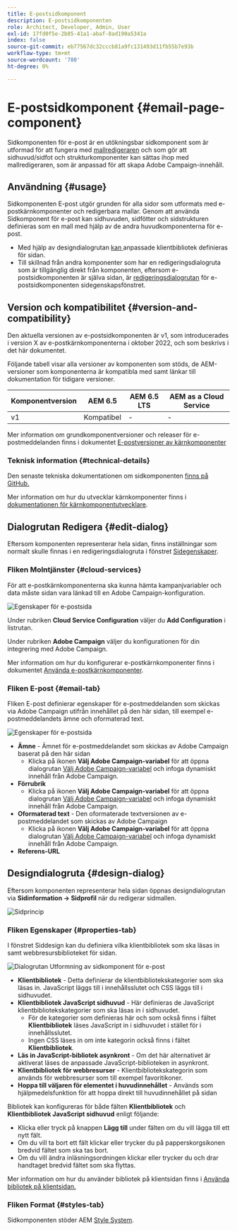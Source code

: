 ```yaml
---
title: E-postsidkomponent
description: E-postsidkomponenten
role: Architect, Developer, Admin, User
exl-id: 17fd0f5e-2b85-41a1-abaf-8ad190a5341a
index: false
source-git-commit: eb77567dc32cccb81a9fc131493d11fb55b7e93b
workflow-type: tm+mt
source-wordcount: '780'
ht-degree: 0%

---
```



# E-postsidkomponent {#email-page-component}

Sidkomponenten för e-post är en utökningsbar sidkomponent som är utformad för att fungera med [mallredigeraren](https://experienceleague.adobe.com/docs/experience-manager-cloud-service/sites/authoring/features/templates.html?lang=sv-SE) och som gör att sidhuvud/sidfot och strukturkomponenter kan sättas ihop med mallredigeraren, som är anpassad för att skapa Adobe Campaign-innehåll.

## Användning {#usage}

Sidkomponenten E-post utgör grunden för alla sidor som utformats med e-postkärnkomponenter och redigerbara mallar. Genom att använda Sidkomponent för e-post kan sidhuvuden, sidfötter och sidstrukturen definieras som en mall med hjälp av de andra huvudkomponenterna för e-post.

* Med hjälp av designdialogrutan [kan ](#design-dialog) anpassade klientbibliotek definieras för sidan.
* Till skillnad från andra komponenter som har en redigeringsdialogruta som är tillgänglig direkt från komponenten, eftersom e-postsidkomponenten är själva sidan, är [redigeringsdialogrutan](#edit-dialog) för e-postsidkomponenten sidegenskapsfönstret.

## Version och kompatibilitet {#version-and-compatibility}

Den aktuella versionen av e-postsidkomponenten är v1, som introducerades i version X av e-postkärnkomponenterna i oktober 2022, och som beskrivs i det här dokumentet.

Följande tabell visar alla versioner av komponenten som stöds, de AEM-versioner som komponenterna är kompatibla med samt länkar till dokumentation för tidigare versioner.

| Komponentversion | AEM 6.5 | AEM 6.5 LTS | AEM as a Cloud Service |
|---|---|---|---|
| v1 | Kompatibel | - | - |

Mer information om grundkomponentversioner och releaser för e-postmeddelanden finns i dokumentet [E-postversioner av kärnkomponenter](/help/email/versions.md)

### Teknisk information {#technical-details}

Den senaste tekniska dokumentationen om sidkomponenten [finns på GitHub.](https://adobe.com/go/aem_cmp_tech_email_page_v1)

Mer information om hur du utvecklar kärnkomponenter finns i [dokumentationen för kärnkomponentutvecklare](/help/developing/overview.md).

## Dialogrutan Redigera {#edit-dialog}

Eftersom komponenten representerar hela sidan, finns inställningar som normalt skulle finnas i en redigeringsdialogruta i fönstret [Sidegenskaper](https://experienceleague.adobe.com/docs/experience-manager-cloud-service/sites/authoring/fundamentals/page-properties.html?lang=sv-SE).

### Fliken Molntjänster {#cloud-services}

För att e-postkärnkomponenterna ska kunna hämta kampanjvariabler och data måste sidan vara länkad till en Adobe Campaign-konfiguration.

![Egenskaper för e-postsida](/help/email/assets/email-page-properties.png)

Under rubriken **Cloud Service Configuration** väljer du **Add Configuration** i listrutan.

Under rubriken **Adobe Campaign** väljer du konfigurationen för din integrering med Adobe Campaign.

Mer information om hur du konfigurerar e-postkärnkomponenter finns i dokumentet [Använda e-postkärnkomponenter](/help/email/using.md).

### Fliken E-post {#email-tab}

Fliken E-post definierar egenskaper för e-postmeddelanden som skickas via Adobe Campaign utifrån innehållet på den här sidan, till exempel e-postmeddelandets ämne och oformaterad text.

![Egenskaper för e-postsida](/help/email/assets/email-page-properties-email.png)

* **Ämne** - Ämnet för e-postmeddelandet som skickas av Adobe Campaign baserat på den här sidan
   * Klicka på ikonen **Välj Adobe Campaign-variabel** för att öppna dialogrutan [Välj Adobe Campaign-variabel](/help/email/campaign-variables.md) och infoga dynamiskt innehåll från Adobe Campaign.
* **Förrubrik**
   * Klicka på ikonen **Välj Adobe Campaign-variabel** för att öppna dialogrutan [Välj Adobe Campaign-variabel](/help/email/campaign-variables.md) och infoga dynamiskt innehåll från Adobe Campaign.
* **Oformaterad text** - Den oformaterade textversionen av e-postmeddelandet som skickas av Adobe Campaign
   * Klicka på ikonen **Välj Adobe Campaign-variabel** för att öppna dialogrutan [Välj Adobe Campaign-variabel](/help/email/campaign-variables.md) och infoga dynamiskt innehåll från Adobe Campaign.
* **Referens-URL**

## Designdialogruta {#design-dialog}

Eftersom komponenten representerar hela sidan öppnas designdialogrutan via **Sidinformation -> Sidprofil** när du redigerar sidmallen.

![Sidprincip](/help/assets/page-policy.png)

### Fliken Egenskaper {#properties-tab}

I fönstret Siddesign kan du definiera vilka klientbibliotek som ska läsas in samt webbresursbiblioteket för sidan.

![Dialogrutan Utformning av sidkomponent för e-post](/help/email/assets/email-page-design.png)

* **Klientbibliotek** - Detta definierar de klientbibliotekskategorier som ska läsas in. JavaScript läggs till i innehållsslutet och CSS läggs till i sidhuvudet.
* **Klientbibliotek JavaScript sidhuvud** - Här definieras de JavaScript klientbibliotekskategorier som ska läsas in i sidhuvudet.
   * För de kategorier som definieras här och som också finns i fältet **Klientbibliotek** läses JavaScript in i sidhuvudet i stället för i innehållsslutet.
   * Ingen CSS läses in om inte kategorin också finns i fältet **Klientbibliotek**.
* **Läs in JavaScript-bibliotek asynkront** - Om det här alternativet är aktiverat läses de anpassade JavaScript-biblioteken in asynkront.
* **Klientbibliotek för webbresurser** - Klientbibliotekskategorin som används för webbresurser som till exempel favoritikoner.
* **Hoppa till väljaren för elementet i huvudinnehållet** - Används som hjälpmedelsfunktion för att hoppa direkt till huvudinnehållet på sidan

Bibliotek kan konfigureras för både fälten **Klientbibliotek** och **Klientbibliotek JavaScript sidhuvud** enligt följande:

* Klicka eller tryck på knappen **Lägg till** under fälten om du vill lägga till ett nytt fält.
* Om du vill ta bort ett fält klickar eller trycker du på papperskorgsikonen bredvid fältet som ska tas bort.
* Om du vill ändra inläsningsordningen klickar eller trycker du och drar handtaget bredvid fältet som ska flyttas.

Mer information om hur du använder bibliotek på klientsidan finns i [Använda bibliotek på klientsidan.](https://helpx.adobe.com/se/experience-manager/6-5/sites/developing/using/clientlibs.html)

### Fliken Format {#styles-tab}

Sidkomponenten stöder AEM [Style System](/help/get-started/authoring.md#component-styling).
